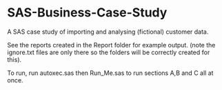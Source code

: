 # SAS-Business-Case-Study
A SAS case study of importing and analysing (fictional) customer data.  

See the reports created in the Report folder for example output. (note the ignore.txt files are only there so the folders will be correctly created for this). 

To run, run autoxec.sas then Run_Me.sas to run sections A,B and C all at once.
